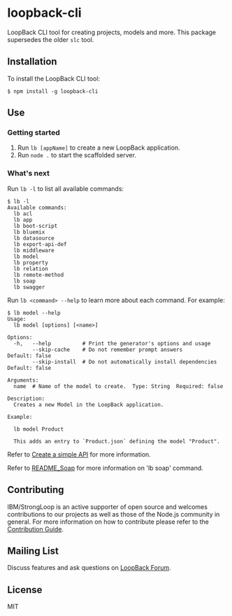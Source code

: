 # loopback-cli

LoopBack CLI tool for creating projects, models and more.
This package supersedes the older `slc` tool.

## Installation

To install the LoopBack CLI tool:

```
$ npm install -g loopback-cli
```

## Use

### Getting started

 1. Run `lb [appName]` to create a new LoopBack application.
 2. Run `node .` to start the scaffolded server.

### What's next

Run `lb -l` to list all available commands:

```
$ lb -l
Available commands:
  lb acl
  lb app
  lb boot-script
  lb bluemix
  lb datasource
  lb export-api-def
  lb middleware
  lb model
  lb property
  lb relation
  lb remote-method
  lb soap  
  lb swagger
```

Run `lb <command> --help` to learn more about each command. For example:

```
$ lb model --help
Usage:
  lb model [options] [<name>]

Options:
  -h,   --help          # Print the generator's options and usage
        --skip-cache    # Do not remember prompt answers             Default: false
        --skip-install  # Do not automatically install dependencies  Default: false

Arguments:
  name  # Name of the model to create.  Type: String  Required: false

Description:
  Creates a new Model in the LoopBack application.

Example:

  lb model Product

  This adds an entry to `Product.json` defining the model "Product".
```

Refer to [Create a simple API](http://loopback.io/doc/en/lb3/Create-a-simple-API.html) 
for more information.

Refer to [README_Soap](./soap/README_Soap.md) for more information on 'lb soap' command.
## Contributing

IBM/StrongLoop is an active supporter of open source and welcomes contributions
to our projects as well as those of the Node.js community in general. For more
information on how to contribute please refer to the
[Contribution Guide](CONTRIBUTING.md).

## Mailing List

Discuss features and ask questions on
[LoopBack Forum](https://groups.google.com/forum/#!forum/loopbackjs).

## License

MIT
